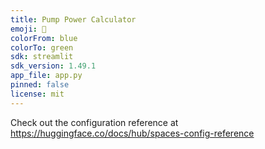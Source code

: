 ```yaml
---
title: Pump Power Calculator
emoji: 🏢
colorFrom: blue
colorTo: green
sdk: streamlit
sdk_version: 1.49.1
app_file: app.py
pinned: false
license: mit
---
```


Check out the configuration reference at https://huggingface.co/docs/hub/spaces-config-reference
